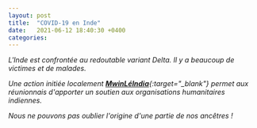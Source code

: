 ```yaml
---
layout: post
title:  "COVID-19 en Inde"
date:   2021-06-12 18:40:30 +0400
categories: 
---
```


*L'Inde est confrontée au redoutable variant Delta. Il y a beaucoup de victimes et de malades.*

*Une action initiée localement [**MwinLéIndia**](https://mwinleindia.re/){:target="_blank"} permet aux réunionnais d'apporter un soutien aux organisations humanitaires indiennes.*

*Nous ne pouvons pas oublier l'origine d'une partie de nos ancêtres !*